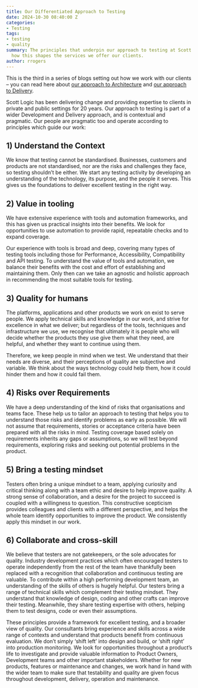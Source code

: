 ```yaml
---
title: Our Differentiated Approach to Testing
date: 2024-10-30 08:40:00 Z
categories:
- Testing
tags:
- testing
- quality
summary: The principles that underpin our approach to testing at Scott Logic, and
  how this shapes the services we offer our clients.
author: rrogers
---
```


This is the third in a series of blogs setting out how we work with our clients – you can read here about [our approach to Architecture](https://blog.scottlogic.com/2024/10/15/our-approach-to-architecture.html) and [our approach to Delivery](https://blog.scottlogic.com/2024/10/23/our-approach-to-delivery.html).

Scott Logic has been delivering change and providing expertise to clients in private and public settings for 20 years. Our approach to testing is part of a wider Development and Delivery approach, and is contextual and pragmatic. Our people are pragmatic too and operate according to principles which guide our work:

## 1) Understand the Context

We know that testing cannot be standardised. Businesses, customers and products are not standardised, nor are the risks and challenges they face, so testing shouldn’t be either. We start any testing activity by developing an understanding of the technology, its purpose, and the people it serves. This gives us the foundations to deliver excellent testing in the right way.

## 2) Value in tooling

We have extensive experience with tools and automation frameworks, and this has given us practical insights into their benefits. We look for opportunities to use automation to provide rapid, repeatable checks and to expand coverage. 

Our experience with tools is broad and deep, covering many types of testing tools including those for Performance, Accessibility, Compatibility and API testing. To understand the value of tools and automation, we balance their benefits with the cost and effort of establishing and maintaining them. Only then can we take an agnostic and holistic approach in recommending the most suitable tools for testing.

## 3) Quality for humans

The platforms, applications and other products we work on exist to serve people. We apply technical skills and knowledge in our work, and strive for excellence in what we deliver; but regardless of the tools, techniques and infrastructure we use, we recognise that ultimately it is people who will decide whether the products they use give them what they need, are helpful, and whether they want to continue using them. 

Therefore, we keep people in mind when we test. We understand that their needs are diverse, and their perceptions of quality are subjective and variable. We think about the ways technology could help them, how it could hinder them and how it could fail them.

## 4) Risks over Requirements

We have a deep understanding of the kind of risks that organisations and teams face. These help us to tailor an approach to testing that helps you to understand those risks and identify problems as early as possible. We will not assume that requirements, stories or acceptance criteria have been prepared with all the risks in mind. Testing coverage based solely on requirements inherits any gaps or assumptions, so we will test beyond requirements, exploring risks and seeking out potential problems in the product.

## 5) Bring a testing mindset

Testers often bring a unique mindset to a team, applying curiosity and critical thinking along with a team ethic and desire to help improve quality. A strong sense of collaboration, and a desire for the project to succeed is coupled with a willingness to question. This constructive scepticism provides colleagues and clients with a different perspective, and helps the whole team identify opportunities to improve the product. We consistently apply this mindset in our work.

## 6) Collaborate and cross-skill

We believe that testers are not gatekeepers, or the sole advocates for quality. Industry development practices which often encouraged testers to operate independently from the rest of the team have thankfully been replaced with a recognition that collaboration and continuous testing are valuable. To contribute within a high performing development team, an understanding of the skills of others is hugely helpful. Our testers bring a range of technical skills which complement their testing mindset. They understand that knowledge of design, coding and other crafts can improve their testing. Meanwhile, they share testing expertise with others, helping them to test designs, code or even their assumptions.

These principles provide a framework for excellent testing, and a broader view of quality. Our consultants bring experience and skills across a wide range of contexts and understand that products benefit from continuous evaluation. We don’t simply ‘shift left’ into design and build, or ‘shift right’ into production monitoring. We look for opportunities throughout a product’s life to investigate and provide valuable information to Product Owners, Development teams and other important stakeholders. Whether for new products, features or maintenance and changes, we work hand in hand with the wider team to make sure that testability and quality are given focus throughout development, delivery, operation and maintenance.